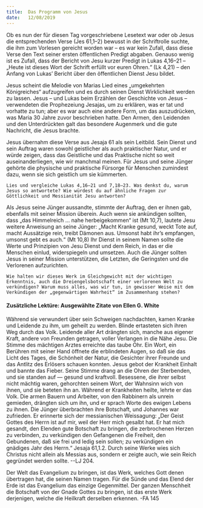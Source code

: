 ```yaml
---
title:  Das Programm von Jesus
date:   12/08/2019
---
```


Ob es nun der für diesen Tag vorgeschriebene Lesetext war oder ob Jesus die entsprechenden Verse (Jes 61,1–2) bewusst in der Schriftrolle suchte, die ihm zum Vorlesen gereicht worden war – es war kein Zufall, dass diese Verse den Text seiner ersten öffentlichen Predigt abgaben. Genauso wenig ist es Zufall, dass der Bericht von Jesu kurzer Predigt in Lukas 4,16–21 – „Heute ist dieses Wort der Schrift erfüllt vor euren Ohren.“ (Lk 4,21) – den Anfang von Lukas’ Bericht über den öffentlichen Dienst Jesu bildet.

Jesus scheint die Melodie von Marias Lied eines „umgekehrten Königreiches“ aufzugreifen und es durch seinen Dienst Wirklichkeit werden zu lassen. Jesus – und Lukas beim Erzählen der Geschichte von Jesus – verwendeten die Prophezeiung Jesajas, um zu erklären, was er tat und vorhatte zu tun; aber es war auch eine andere Form, um das auszudrücken, was Maria 30 Jahre zuvor beschrieben hatte. Den Armen, den Leidenden und den Unterdrückten galt das besondere Augenmerk und die gute Nachricht, die Jesus brachte.

Jesus übernahm diese Verse aus Jesaja 61 als sein Leitbild. Sein Dienst und sein Auftrag waren sowohl geistlicher als auch praktischer Natur, und er würde zeigen, dass das Geistliche und das Praktische nicht so weit auseinanderliegen, wie wir manchmal meinen. Für Jesus und seine Jünger gehörte die physische und praktische Fürsorge für Menschen zumindest dazu, wenn sie sich geistlich um sie kümmerten.

`Lies und vergleiche Lukas 4,16–21 und 7,18–23. Was denkst du, warum Jesus so antwortete? Wie würdest du auf ähnliche Fragen zur Göttlichkeit und Messianität Jesu antworten?`

Als Jesus seine Jünger aussandte, stimmte der Auftrag, den er ihnen gab, ebenfalls mit seiner Mission überein. Auch wenn sie ankündigen sollten, dass „das Himmelreich ... nahe herbeigekommen“ ist (Mt 10,7), lautete Jesu weitere Anweisung an seine Jünger: „Macht Kranke gesund, weckt Tote auf, macht Aussätzige rein, treibt Dämonen aus. Umsonst habt ihr’s empfangen, umsonst gebt es auch.“ (Mt 10,8) Ihr Dienst in seinem Namen sollte die Werte und Prinzipien von Jesu Dienst und dem Reich, in das er die Menschen einlud, widerspiegeln und umsetzen. Auch die Jünger sollten Jesus in seiner Mission unterstützen, die Letzten, die Geringsten und die Verlorenen aufzurichten.

`Wie halten wir dieses Werk im Gleichgewicht mit der wichtigen Erkenntnis, auch die Dreiengelsbotschaft einer verlorenen Welt zu verkündigen? Warum muss alles, was wir tun, in gewisser Weise mit dem Verkündigen der „gegenwärtigen Wahrheit“ im Zusammenhang stehen?`

#### Zusätzliche Lektüre: Ausgewählte Zitate von Ellen G. White

Während sie verwundert über sein Schweigen nachdachten, kamen Kranke und Leidende zu ihm, um geheilt zu werden. Blinde ertasteten sich ihren Weg durch das Volk. Leidende aller Art drängten sich, manche aus eigener Kraft, andere von Freunden getragen, voller Verlangen in die Nähe Jesu. Die Stimme des mächtigen Arztes erreichte das taube Ohr. Ein Wort, ein Berühren mit seiner Hand öffnete die erblindeten Augen, so daß sie das Licht des Tages, die Schönheit der Natur, die Gesichter ihrer Freunde und das Antlitz des Erlösers schauen konnten. Jesus gebot der Krankheit Einhalt und bannte das Fieber. Seine Stimme drang an die Ohren der Sterbenden, und sie standen auf — gesund und kraftvoll. Besessene, die ihrer selbst nicht mächtig waren, gehorchten seinem Wort, der Wahnsinn wich von ihnen, und sie beteten ihn an. Während er Krankheiten heilte, lehrte er das Volk. Die armen Bauern und Arbeiter, von den Rabbinern als unrein gemieden, drängten sich um ihn, und er sprach Worte des ewigen Lebens zu ihnen. Die Jünger überbrachten ihre Botschaft, und Johannes war zufrieden. Er erinnerte sich der messianischen Weissagung: „Der Geist Gottes des Herrn ist auf mir, weil der Herr mich gesalbt hat. Er hat mich gesandt, den Elenden gute Botschaft zu bringen, die zerbrochenen Herzen zu verbinden, zu verkündigen den Gefangenen die Freiheit, den Gebundenen, daß sie frei und ledig sein sollen; zu verkündigen ein gnädiges Jahr des Herrn.“ Jesaja 61,1.2. Durch seine Werke wies sich Christus nicht allein als Messias aus, sondern er zeigte auch, wie sein Reich gegründet werden sollte. --LJ 204.

Der Welt das Evangelium zu bringen, ist das Werk, welches Gott denen übertragen hat, die seinen Namen tragen. Für die Sünde und das Elend der Erde ist das Evangelium das einzige Gegenmittel. Der ganzen Menschheit die Botschaft von der Gnade Gottes zu bringen, ist das erste Werk derjenigen, welche die Heilkraft derselben erkennen. -FA 145